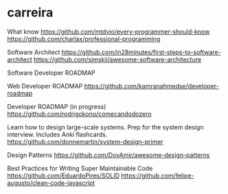 # carreira

What know
https://github.com/mtdvio/every-programmer-should-know
https://github.com/charlax/professional-programming

Software Architect
https://github.com/in28minutes/first-steps-to-software-architect
https://github.com/simskij/awesome-software-architecture

Software Developer ROADMAP
  
  Web Developer ROADMAP
  https://github.com/kamranahmedse/developer-roadmap
  
  Developer ROADMAP (in progress)
  https://github.com/rodrigokono/comecandodozero

Learn how to design large-scale systems. Prep for the system design interview. Includes Anki flashcards.
https://github.com/donnemartin/system-design-primer

Design Patterns
https://github.com/DovAmir/awesome-design-patterns

Best Practices for Writing Super Maintainable Code
https://github.com/EduardoPires/SOLID
https://github.com/felipe-augusto/clean-code-javascript
